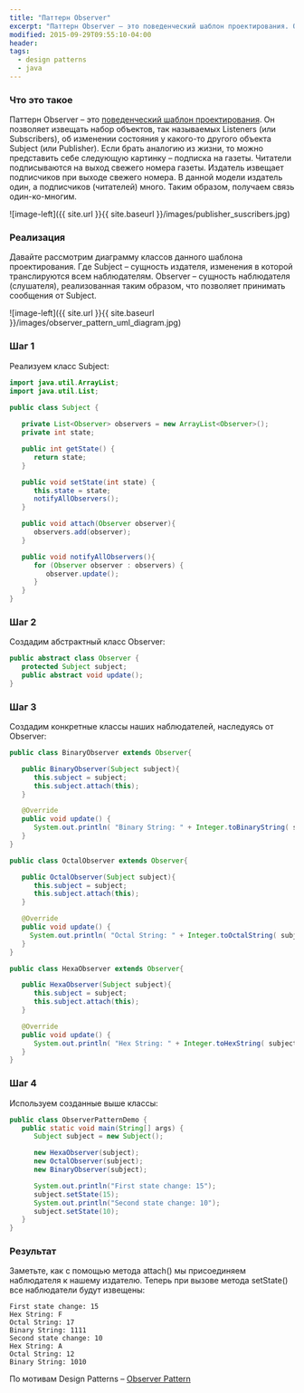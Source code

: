 ```yaml
---
title: "Паттерн Observer"
excerpt: "Паттерн Observer – это поведенческий шаблон проектирования. Он позволяет извещать набор объектов, так называемых Listeners (или Subscribers), об изменении состояния у какого-то другого объекта..."
modified: 2015-09-29T09:55:10-04:00
header:
tags: 
  - design patterns
  - java
---
```


### Что это такое
Паттерн Observer – это [поведенческий шаблон проектирования](https://ru.wikipedia.org/wiki/%D0%9F%D0%BE%D0%B2%D0%B5%D0%B4%D0%B5%D0%BD%D1%87%D0%B5%D1%81%D0%BA%D0%B8%D0%B5_%D1%88%D0%B0%D0%B1%D0%BB%D0%BE%D0%BD%D1%8B_%D0%BF%D1%80%D0%BE%D0%B5%D0%BA%D1%82%D0%B8%D1%80%D0%BE%D0%B2%D0%B0%D0%BD%D0%B8%D1%8F). 
Он позволяет извещать набор объектов, так называемых Listeners (или Subscribers), 
об изменении состояния у какого-то другого объекта Subject (или Publisher). 
Если брать аналогию из жизни, то можно представить себе следующую картинку – подписка на газеты.
Читатели подписываются на выход свежего номера газеты. Издатель извещает подписчиков при выходе свежего номера. 
В данной модели издатель один, а подписчиков (читателей) много. Таким образом, получаем связь один-ко-многим.

![image-left]({{ site.url }}{{ site.baseurl }}/images/publisher_suscribers.jpg)

### Реализация
Давайте рассмотрим диаграмму классов данного шаблона проектирования. 
Где Subject – сущность издателя, изменения в которой транслируются всем наблюдателям. 
Observer – сущность наблюдателя (слушателя), реализованная таким образом, что позволяет принимать сообщения от Subject.

![image-left]({{ site.url }}{{ site.baseurl }}/images/observer_pattern_uml_diagram.jpg)

### Шаг 1
Реализуем класс Subject:

```java
import java.util.ArrayList;
import java.util.List;

public class Subject {
	
   private List<Observer> observers = new ArrayList<Observer>();
   private int state;

   public int getState() {
      return state;
   }

   public void setState(int state) {
      this.state = state;
      notifyAllObservers();
   }

   public void attach(Observer observer){
      observers.add(observer);		
   }

   public void notifyAllObservers(){
      for (Observer observer : observers) {
         observer.update();
      }
   } 	
}
```

### Шаг 2
Создадим абстрактный класс Observer:

```java
public abstract class Observer {
   protected Subject subject;
   public abstract void update();
}
```

### Шаг 3
Создадим конкретные классы наших наблюдателей, наследуясь от Observer:

```java
public class BinaryObserver extends Observer{

   public BinaryObserver(Subject subject){
      this.subject = subject;
      this.subject.attach(this);
   }

   @Override
   public void update() {
      System.out.println( "Binary String: " + Integer.toBinaryString( subject.getState() ) ); 
   }
}
```

```java
public class OctalObserver extends Observer{

   public OctalObserver(Subject subject){
      this.subject = subject;
      this.subject.attach(this);
   }

   @Override
   public void update() {
     System.out.println( "Octal String: " + Integer.toOctalString( subject.getState() ) ); 
   }
}
```


```java
public class HexaObserver extends Observer{

   public HexaObserver(Subject subject){
      this.subject = subject;
      this.subject.attach(this);
   }

   @Override
   public void update() {
      System.out.println( "Hex String: " + Integer.toHexString( subject.getState() ).toUpperCase() ); 
   }
}
```

### Шаг 4
Используем созданные выше классы:

```java
public class ObserverPatternDemo {
   public static void main(String[] args) {
      Subject subject = new Subject();

      new HexaObserver(subject);
      new OctalObserver(subject);
      new BinaryObserver(subject);

      System.out.println("First state change: 15");	
      subject.setState(15);
      System.out.println("Second state change: 10");	
      subject.setState(10);
   }
}
```

### Результат
Заметьте, как с помощью метода attach() мы присоединяем наблюдателя к нашему издателю. 
Теперь при вызове метода setState() все наблюдатели будут извещены:

```
First state change: 15
Hex String: F
Octal String: 17
Binary String: 1111
Second state change: 10
Hex String: A
Octal String: 12
Binary String: 1010
```

По мотивам Design Patterns – [Observer Pattern](http://www.tutorialspoint.com/design_pattern/observer_pattern.htm)
